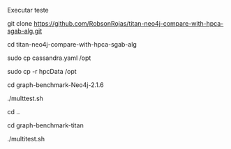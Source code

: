 Executar teste 

git clone https://github.com/RobsonRojas/titan-neo4j-compare-with-hpca-sgab-alg.git

cd titan-neo4j-compare-with-hpca-sgab-alg

sudo cp cassandra.yaml /opt

sudo cp -r hpcData /opt

cd graph-benchmark-Neo4j-2.1.6

./multtest.sh

cd ..

cd graph-benchmark-titan

./multitest.sh
